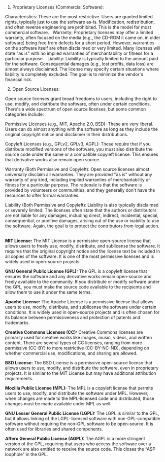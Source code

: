 1. Proprietary Licenses (Commercial Software):

Characteristics: These are the most restrictive. Users are granted limited rights, typically just to use the software as-is. Modification, redistribution, and often reverse engineering are prohibited. This is the model for most commercial software.   
Warranty: Proprietary licenses may offer a limited warranty, often focused on the media (e.g., the CD-ROM it came on, in older software) being free from defects for a short period. However, warranties on the software itself are often disclaimed or very limited. Many licenses will state "as is" with no implied warranties of merchantability or fitness for a particular purpose.   
Liability: Liability is typically limited to the amount paid for the software. Consequential damages (e.g., lost profits, data loss) are almost always disclaimed. The license may specify certain situations where liability is completely excluded. The goal is to minimize the vendor's financial risk.   


2. Open Source Licenses:

Open source licenses grant broad freedoms to users, including the right to use, modify, and distribute the software, often under certain conditions.  There's a wide spectrum of open source licenses, but some common categories include:   

Permissive Licenses (e.g., MIT, Apache 2.0, BSD):  These are very liberal.  Users can do almost anything with the software as long as they include the original copyright notice and disclaimer in their distributions.   

Copyleft Licenses (e.g., GPLv2, GPLv3, AGPL): These require that if you distribute modified versions of the software, you must also distribute the source code under the same or a compatible copyleft license. This ensures that derivative works also remain open source.   

Warranty (Both Permissive and Copyleft):  Open source licenses almost universally disclaim all warranties.  They are provided "as is" without any warranty of any kind, including implied warranties of merchantability or fitness for a particular purpose.  The rationale is that the software is provided by volunteers or communities, and they generally don't have the resources to offer formal warranties.   

Liability (Both Permissive and Copyleft):  Liability is also typically disclaimed or severely limited.  The licenses often state that the authors or distributors are not liable for any damages, including direct, indirect, incidental, special, consequential, or punitive damages, arising out of the use or inability to use the software.  Again, the goal is to protect the contributors from legal action.   


**MIT License:** The MIT License is a permissive open-source license that allows users to freely use, modify, distribute, and sublicense the software. It requires that the original copyright notice and the license text be included in all copies of the software. It is one of the most permissive licenses and is widely used in open-source projects.

**GNU General Public License (GPL):** The GPL is a copyleft license that ensures the software and any derivative works remain open-source and freely available to the community. If you distribute or modify software under the GPL, you must make the source code available to the recipients and allow them to use it under the same terms.

**Apache License:** The Apache License is a permissive license that allows users to use, modify, distribute, and sublicense the software under certain conditions. It is widely used in open-source projects and is often chosen for its balance between permissiveness and protection of patents and trademarks.

**Creative Commons Licenses (CC):** Creative Commons licenses are primarily used for creative works like images, music, videos, and written content. There are several types of CC licenses, ranging from more permissive (CC-BY) to more restrictive (CC-BY-NC-ND), depending on whether commercial use, modifications, and sharing are allowed.

**BSD License:** The BSD License is a permissive open-source license that allows users to use, modify, and distribute the software, even in proprietary projects. It is similar to the MIT License but may have additional attribution requirements.

**Mozilla Public License (MPL):** The MPL is a copyleft license that permits users to use, modify, and distribute the software under MPL. However, when changes are made to the MPL-licensed code and distributed, those changes must be made available under MPL as well.

**GNU Lesser General Public License (LGPL):** The LGPL is similar to the GPL, but it allows linking of the LGPL-licensed software with non-GPL-compatible software without requiring the non-GPL software to be open-source. It is often used for libraries and shared components.

**Affero General Public License (AGPL):** The AGPL is a more stringent version of the GPL, requiring that users who access the software over a network are also entitled to receive the source code. This closes the “ASP loophole” in the GPL.
